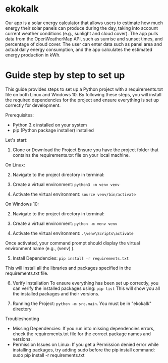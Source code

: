 # ekokalk

Our app is a solar energy calculator that allows users to estimate how much energy their solar panels can produce during the day, taking into account current weather conditions (e.g., sunlight and cloud cover). The app pulls data from the OpenWeatherMap API, such as sunrise and sunset times, and percentage of cloud cover. The user can enter data such as panel area and actual daily energy consumption, and the app calculates the estimated energy production in kWh.

# Guide step by step to set up
This guide provides steps to set up a Python project with a requirements.txt file on both Linux and Windows 10. By following these steps, you will install the required dependencies for the project and ensure everything is set up correctly for development.

Prerequisites:
- Python 3.x installed on your system
- pip (Python package installer) installed

Let's start:

1. Clone or Download the Project
Ensure you have the project folder that contains the requirements.txt file on your local machine.

On Linux:

2. Navigate to the project directory in terminal:

3. Create a virtual environment:
`python3 -m venv venv`

4. Activate the virtual environment:
`source venv/bin/activate`

On Windows 10:

2. Navigate to the project directory in terminal:

3. Create a virtual environment:
`python -m venv venv`

4. Activate the virtual environment:
`.\venv\Scripts\activate`

Once activated, your command prompt should display the virtual environment name (e.g., (venv) ).

5. Install Dependencies: `pip install -r requirements.txt`

This will install all the libraries and packages specified in the requirements.txt file.

6. Verify Installation
To ensure everything has been set up correctly, you can verify the installed packages using:
`pip list`
This will show you all the installed packages and their versions.

7. Running the Project: `python -m src.main`. You must be in "ekokalk" directory


Troubleshooting
- Missing Dependencies: If you run into missing dependencies errors, check the requirements.txt file for the correct package names and versions.
- Permission Issues on Linux: If you get a Permission denied error while installing packages, try adding sudo before the pip install command:
sudo pip install -r requirements.txt

